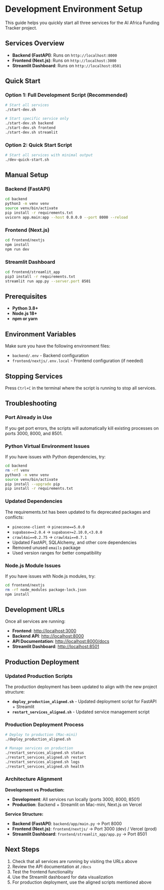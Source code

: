# Development Environment Setup

This guide helps you quickly start all three services for the AI Africa Funding Tracker project.

## Services Overview

- **Backend (FastAPI)**: Runs on `http://localhost:8000`
- **Frontend (Next.js)**: Runs on `http://localhost:3000`
- **Streamlit Dashboard**: Runs on `http://localhost:8501`

## Quick Start

### Option 1: Full Development Script (Recommended)

```bash
# Start all services
./start-dev.sh

# Start specific service only
./start-dev.sh backend
./start-dev.sh frontend
./start-dev.sh streamlit
```

### Option 2: Quick Start Script

```bash
# Start all services with minimal output
./dev-quick-start.sh
```

## Manual Setup

### Backend (FastAPI)

```bash
cd backend
python3 -m venv venv
source venv/bin/activate
pip install -r requirements.txt
uvicorn app.main:app --host 0.0.0.0 --port 8000 --reload
```

### Frontend (Next.js)

```bash
cd frontend/nextjs
npm install
npm run dev
```

### Streamlit Dashboard

```bash
cd frontend/streamlit_app
pip3 install -r requirements.txt
streamlit run app.py --server.port 8501
```

## Prerequisites

- **Python 3.8+**
- **Node.js 18+**
- **npm or yarn**

## Environment Variables

Make sure you have the following environment files:

- `backend/.env` - Backend configuration
- `frontend/nextjs/.env.local` - Frontend configuration (if needed)

## Stopping Services

Press `Ctrl+C` in the terminal where the script is running to stop all services.

## Troubleshooting

### Port Already in Use

If you get port errors, the scripts will automatically kill existing processes on ports 3000, 8000, and 8501.

### Python Virtual Environment Issues

If you have issues with Python dependencies, try:

```bash
cd backend
rm -rf venv
python3 -m venv venv
source venv/bin/activate
pip install --upgrade pip
pip install -r requirements.txt
```

### Updated Dependencies

The requirements.txt has been updated to fix deprecated packages and conflicts:
- `pinecone-client` → `pinecone==5.0.0`
- `supabase==2.0.4` → `supabase>=2.10.0,<3.0.0`
- `crawl4ai==0.2.75` → `crawl4ai==0.7.1`
- Updated FastAPI, SQLAlchemy, and other core dependencies
- Removed unused `emails` package
- Used version ranges for better compatibility

### Node.js Module Issues

If you have issues with Node.js modules, try:

```bash
cd frontend/nextjs
rm -rf node_modules package-lock.json
npm install
```

## Development URLs

Once all services are running:

- **Frontend**: [http://localhost:3000](http://localhost:3000)
- **Backend API**: [http://localhost:8000](http://localhost:8000)
- **API Documentation**: [http://localhost:8000/docs](http://localhost:8000/docs)
- **Streamlit Dashboard**: [http://localhost:8501](http://localhost:8501)

## Production Deployment

### Updated Production Scripts

The production deployment has been updated to align with the new project structure:

- **`deploy_production_aligned.sh`** - Updated deployment script for FastAPI + Streamlit
- **`restart_services_aligned.sh`** - Updated service management script

### Production Deployment Process

```bash
# Deploy to production (Mac-mini)
./deploy_production_aligned.sh

# Manage services on production
./restart_services_aligned.sh status
./restart_services_aligned.sh restart
./restart_services_aligned.sh logs
./restart_services_aligned.sh health
```

### Architecture Alignment

**Development vs Production:**
- **Development**: All services run locally (ports 3000, 8000, 8501)
- **Production**: Backend + Streamlit on Mac-mini, Next.js on Vercel

**Service Structure:**
- **Backend (FastAPI)**: `backend/app/main.py` → Port 8000
- **Frontend (Next.js)**: `frontend/nextjs/` → Port 3000 (dev) / Vercel (prod)
- **Streamlit Dashboard**: `frontend/streamlit_app/app.py` → Port 8501

## Next Steps

1. Check that all services are running by visiting the URLs above
2. Review the API documentation at `/docs`
3. Test the frontend functionality
4. Use the Streamlit dashboard for data visualization
5. For production deployment, use the aligned scripts mentioned above